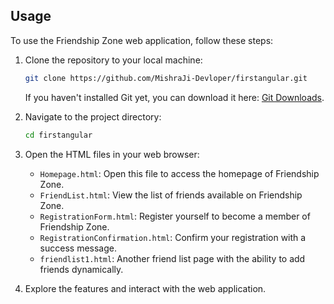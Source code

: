 
## Usage

To use the Friendship Zone web application, follow these steps:

1. Clone the repository to your local machine:

   ```bash
   git clone https://github.com/MishraJi-Devloper/firstangular.git
   ```

   If you haven't installed Git yet, you can download it here: [Git Downloads](https://git-scm.com/downloads).

2. Navigate to the project directory:

   ```bash
   cd firstangular
   ```

3. Open the HTML files in your web browser:

   - `Homepage.html`: Open this file to access the homepage of Friendship Zone.
   - `FriendList.html`: View the list of friends available on Friendship Zone.
   - `RegistrationForm.html`: Register yourself to become a member of Friendship Zone.
   - `RegistrationConfirmation.html`: Confirm your registration with a success message.
   - `friendlist1.html`: Another friend list page with the ability to add friends dynamically.

4. Explore the features and interact with the web application.

